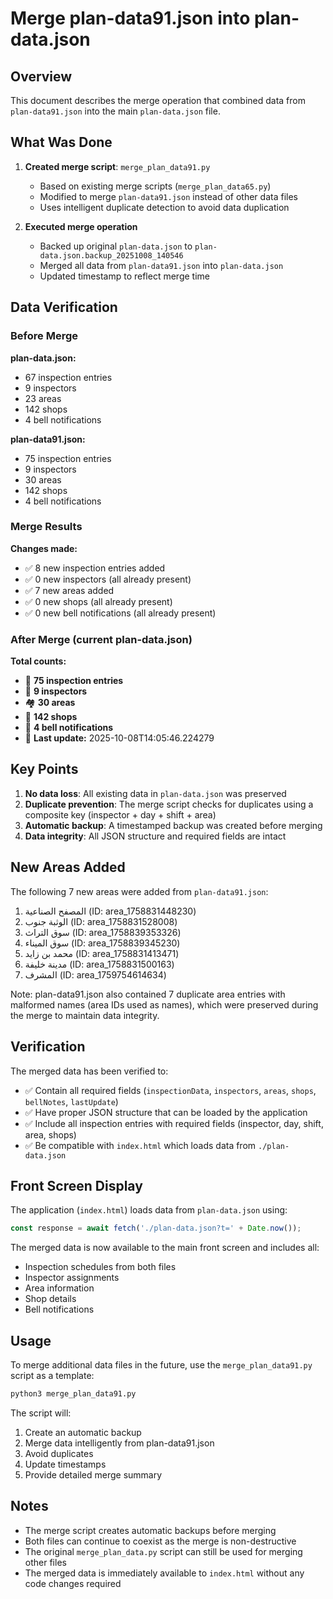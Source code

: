 # Merge plan-data91.json into plan-data.json

## Overview
This document describes the merge operation that combined data from `plan-data91.json` into the main `plan-data.json` file.

## What Was Done

1. **Created merge script**: `merge_plan_data91.py`
   - Based on existing merge scripts (`merge_plan_data65.py`)
   - Modified to merge `plan-data91.json` instead of other data files
   - Uses intelligent duplicate detection to avoid data duplication

2. **Executed merge operation**
   - Backed up original `plan-data.json` to `plan-data.json.backup_20251008_140546`
   - Merged all data from `plan-data91.json` into `plan-data.json`
   - Updated timestamp to reflect merge time

## Data Verification

### Before Merge

**plan-data.json:**
- 67 inspection entries
- 9 inspectors
- 23 areas
- 142 shops
- 4 bell notifications

**plan-data91.json:**
- 75 inspection entries
- 9 inspectors
- 30 areas
- 142 shops
- 4 bell notifications

### Merge Results

**Changes made:**
- ✅ 8 new inspection entries added
- ✅ 0 new inspectors (all already present)
- ✅ 7 new areas added
- ✅ 0 new shops (all already present)
- ✅ 0 new bell notifications (all already present)

### After Merge (current plan-data.json)

**Total counts:**
- 📝 **75 inspection entries**
- 👥 **9 inspectors**
- 🏘️  **30 areas**
- 🏪 **142 shops**
- 🔔 **4 bell notifications**
- 📅 **Last update:** 2025-10-08T14:05:46.224279

## Key Points

1. **No data loss**: All existing data in `plan-data.json` was preserved
2. **Duplicate prevention**: The merge script checks for duplicates using a composite key (inspector + day + shift + area)
3. **Automatic backup**: A timestamped backup was created before merging
4. **Data integrity**: All JSON structure and required fields are intact

## New Areas Added

The following 7 new areas were added from `plan-data91.json`:
1. المصفح الصناعية (ID: area_1758831448230)
2. الوثبة جنوب (ID: area_1758831528008)
3. سوق التراث (ID: area_1758839353326)
4. سوق الميناء (ID: area_1758839345230)
5. محمد بن زايد (ID: area_1758831413471)
6. مدينة خليفة (ID: area_1758831500163)
7. المشرف (ID: area_1759754614634)

Note: plan-data91.json also contained 7 duplicate area entries with malformed names (area IDs used as names), which were preserved during the merge to maintain data integrity.

## Verification

The merged data has been verified to:
- ✅ Contain all required fields (`inspectionData`, `inspectors`, `areas`, `shops`, `bellNotes`, `lastUpdate`)
- ✅ Have proper JSON structure that can be loaded by the application
- ✅ Include all inspection entries with required fields (inspector, day, shift, area, shops)
- ✅ Be compatible with `index.html` which loads data from `./plan-data.json`

## Front Screen Display

The application (`index.html`) loads data from `plan-data.json` using:
```javascript
const response = await fetch('./plan-data.json?t=' + Date.now());
```

The merged data is now available to the main front screen and includes all:
- Inspection schedules from both files
- Inspector assignments
- Area information
- Shop details
- Bell notifications

## Usage

To merge additional data files in the future, use the `merge_plan_data91.py` script as a template:
```bash
python3 merge_plan_data91.py
```

The script will:
1. Create an automatic backup
2. Merge data intelligently from plan-data91.json
3. Avoid duplicates
4. Update timestamps
5. Provide detailed merge summary

## Notes

- The merge script creates automatic backups before merging
- Both files can continue to coexist as the merge is non-destructive
- The original `merge_plan_data.py` script can still be used for merging other files
- The merged data is immediately available to `index.html` without any code changes required
